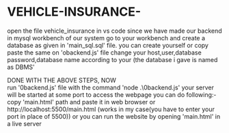 # VEHICLE-INSURANCE-

open the file vehicle_insurance in vs code
since we have made our backend in mysql workbench of our system
       go to your workbench and create a database as given in 'main_sql.sql' file. you can create yourself or copy paste the same
       on 'obackend.js' file change your host,user,database password,database name according to your (the database i gave is named as DBMS'

DONE WITH THE ABOVE STEPS, NOW       
run '0backend.js' file with the command 'node .\0backend.js'
your server will be started at some port
to access the webpage you can do following:-
       copy 'main.html' path and paste it in web browser
       or
       http://localhost:5500/main.html   (works in my case(you have to enter your port in place of 5500))
       or 
       you can run the website by opening 'main.html' in a live server
